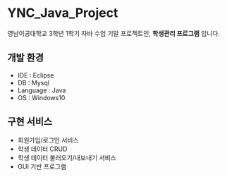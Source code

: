 # YNC_Java_Project
영남이공대학교 3학년 1학기 자바 수업 기말 프로젝트인, **학생관리 프로그램** 입니다.

## 개발 환경
- IDE : Eclipse
- DB : Mysql
- Language : Java
- OS : Windows10

## 구현 서비스
- 회원가입/로그인 서비스
- 학생 데이터 CRUD
- 학생 데이터 불러오기/내보내기 서비스
- GUI  기반 프로그램
